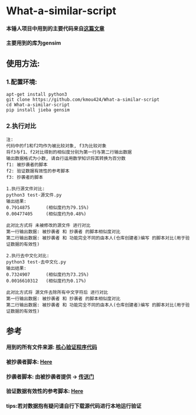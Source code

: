 # What-a-similar-script

#### 本锤人项目中用到的主要代码来自<a href="https://www.shuzhiduo.com/A/q4zVRBrlzK/" target="_blank">这篇文章</a>
#### 主要用到的库为gensim

## 使用方法:
### 1.配置环境:
```
apt-get install python3
git clone https://github.com/kmou424/What-a-similar-script
cd What-a-similar-script
pip install jieba gensim
```
### 2.执行对比
```
注:
代码中的f1和f2均作为被比较对象, f3为比较对象
将f3与f1、f2对比得到的相似度分别为第一行与第二行输出数据
输出数据格式为小数, 请自行运用数学知识将其转换为百分数
f1: 被抄袭者的脚本
f2: 验证数据有效性的参考脚本
f3: 抄袭者的脚本
```
```
1.执行源文件对比:
python3 test-源文件.py
输出结果:
0.7914875      (相似度约为79.15%)
0.00477405     (相似度约为0.48%)

此对比方式将 未被修改的源文件 进行对比
第一行输出数据: 被抄袭者 和 抄袭者 的脚本相似度对比
第二行输出数据: 被抄袭者 和 功能完全不同的由本人(仓库创建者)编写 的脚本对比(用于验证数据的有效性)

2.执行去中文化对比:
python3 test-去中文化.py
输出结果:
0.7324907      (相似度约为73.25%)
0.0016610312   (相似度约为0.17%)

此对比方式将 源文件去除所有中文字符后 进行对比
第一行输出数据: 被抄袭者 和 抄袭者 的脚本相似度对比
第二行输出数据: 被抄袭者 和 功能完全不同的由本人(仓库创建者)编写 的脚本对比(用于验证数据的有效性)
```

## 参考
#### 用到的所有文件来源: <a href="https://www.shuzhiduo.com/A/q4zVRBrlzK/" target="_blank">核心验证程序代码</a>
#### 被抄袭者脚本: <a href="https://github.com/YAWAsau/backup_script/blob/68648b4afa1bc73878072f1a41bbf07f740fb819/backup.sh" target="_blank">Here</a>
#### 抄袭者脚本: 由被抄袭者提供 -> <a href="https://raw.githubusercontent.com/kmou424/What-a-similar-script/main/1.png" target="_blank">传送门</a>
#### 验证数据有效性的参考脚本: <a href="https://github.com/kmou424/toolbox/blob/fce66a3b7764ee8c95c43a8ceda016d91501cca2/video/compress_video_enhanced.sh" target="_blank">Here</a>
#### tips:若对数据抱有疑问请自行下载源代码进行本地运行验证
